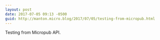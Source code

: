 ```yaml
---
layout: post
date: 2017-07-05 09:13 -0500
guid: http://manton.micro.blog/2017/07/05/testing-from-micropub.html
---
```

Testing from Micropub API.
